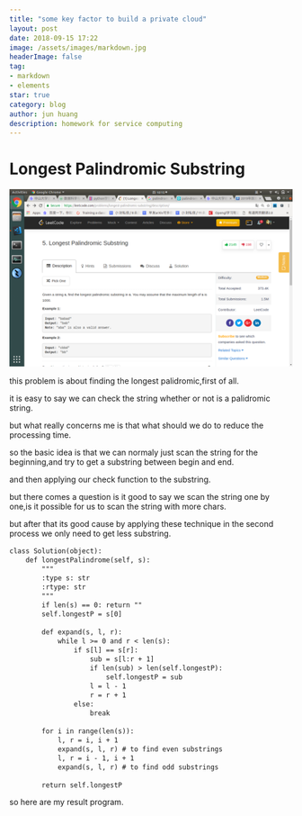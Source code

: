 ```yaml
---
title: "some key factor to build a private cloud"
layout: post
date: 2018-09-15 17:22
image: /assets/images/markdown.jpg
headerImage: false
tag:
- markdown
- elements
star: true
category: blog
author: jun huang
description: homework for service computing
---
```


# Longest Palindromic Substring

![longest substring](./image/leetcode-week3.png)

this problem is about finding the longest palidromic,first of all.

it is easy to say we can check the string whether or not is a palidromic string.

but what really concerns me is that what should we do to reduce the processing time.

so the basic idea is that we can normaly just scan the string for the beginning,and try to get a substring between begin and end.

and then applying our check function to the substring.

but there comes a question is it good to say we scan the string one by one,is it possible for us to scan the string with more chars.

but after that its good cause by applying these technique in the second process we only need to get less substring.
```
class Solution(object):
    def longestPalindrome(self, s):
        """
        :type s: str
        :rtype: str
        """
        if len(s) == 0: return ""
        self.longestP = s[0]

        def expand(s, l, r):
            while l >= 0 and r < len(s):
                if s[l] == s[r]:
                    sub = s[l:r + 1]
                    if len(sub) > len(self.longestP):
                        self.longestP = sub
                    l = l - 1
                    r = r + 1
                else:
                    break

        for i in range(len(s)):
            l, r = i, i + 1
            expand(s, l, r) # to find even substrings
            l, r = i - 1, i + 1
            expand(s, l, r) # to find odd substrings

        return self.longestP
```

so here are my result program.
